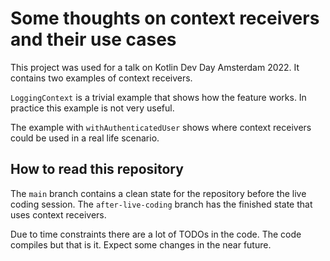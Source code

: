 # Some thoughts on context receivers and their use cases

This project was used for a talk on Kotlin Dev Day Amsterdam 2022. It contains two examples of context receivers.

`LoggingContext` is a trivial example that shows how the feature works. In practice this example is not very useful.

The example with `withAuthenticatedUser` shows where context receivers could be used in a real life scenario.

## How to read this repository

The `main` branch contains a clean state for the repository before the live coding session. The `after-live-coding` branch has the finished state that uses context receivers.

Due to time constraints there are a lot of TODOs in the code. The code compiles but that is it. Expect some changes in the near future.

